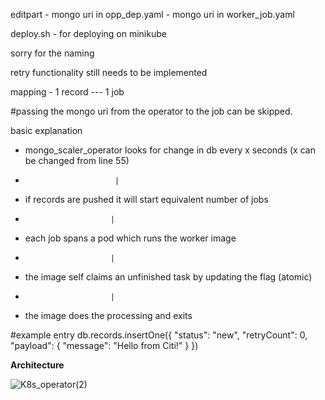editpart  - mongo uri in opp_dep.yaml
          - mongo uri in worker_job.yaml

deploy.sh - for deploying on minikube

sorry for the naming 

retry functionality still needs to be implemented

mapping - 1 record --- 1 job 

#passing the mongo uri from the operator to the job can be skipped.

basic explanation

- mongo_scaler_operator looks for change in db every x seconds (x can be changed from line 55)
-                         |
- if records are pushed it will start equivalent number of jobs 
-                        |
- each job spans a pod which runs the worker image
-                        |
- the image self claims an unfinished task by updating the flag (atomic)
-                        |
- the image does the processing and exits


#example entry
db.records.insertOne({
  "status": "new",
  "retryCount": 0,
  "payload": {
    "message": "Hello from Citi!"
  }
})

**Architecture**

![K8s_operator(2)](https://github.com/user-attachments/assets/7ebfebe4-ff5d-4cb1-898c-77fc1d78bf19)

